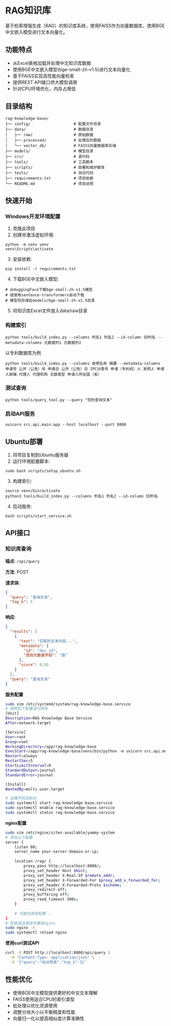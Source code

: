 # RAG知识库

基于检索增强生成（RAG）的知识库系统，使用FAISS作为向量数据库，使用BGE中文嵌入模型进行文本向量化。

## 功能特点

- 从Excel表格加载并处理中文知识库数据
- 使用BGE中文嵌入模型(bge-small-zh-v1.5)进行文本向量化
- 基于FAISS实现高性能向量检索
- 提供REST API接口供大模型调用
- 针对CPU环境优化，内存占用低

## 目录结构

```
rag-knowledge-base/
├── config/                   # 配置文件目录
├── data/                     # 数据目录
│   ├── raw/                  # 原始数据
│   ├── processed/            # 处理后的数据
│   └── vector_db/            # FAISS向量数据库存储
├── models/                   # 模型目录
├── src/                      # 源代码
├── tools/                    # 工具脚本
├── scripts/                  # 部署和维护脚本
├── tests/                    # 测试代码
├── requirements.txt          # 项目依赖
└── README.md                 # 项目说明
```

## 快速开始

### Windows开发环境配置

1. 克隆此项目
2. 创建并激活虚拟环境:
```
python -m venv venv
venv\Scripts\activate
```
3. 安装依赖:
```
pip install -r requirements.txt
```
4. 下载BGE中文嵌入模型:
```
# 从HuggingFace下载bge-small-zh-v1.5模型
# 或使用sentence-transformers自动下载
# 模型将存储在models/bge-small-zh-v1.5目录
```
5. 将知识库Excel文件放入data/raw目录

### 构建索引

```
python tools/build_index.py --columns 列名1 列名2 --id-column ID列名 --metadata-columns 元数据列1 元数据列2
```

以专利数据库为例
```
python tools/build_index.py --columns 发明名称 摘要 --metadata-columns 申请号 公开（公告）号 申请日 公开（公告）日 IPC分类号 申请（专利权）人 发明人 申请人邮编 代理人 代理机构 文献类型 申请人所在国（省）
```

### 测试查询

```
python tools/query_tool.py --query "您的查询文本"
```

### 启动API服务

```
uvicorn src.api.main:app --host localhost --port 8000
```

## Ubuntu部署

1. 将项目复制到Ubuntu服务器
2. 运行环境配置脚本:
```
sudo bash scripts/setup_ubuntu.sh
```
3. 构建索引:
```
source venv/bin/activate
python3 tools/build_index.py --columns 列名1 列名2 --id-column ID列名
```
4. 启动服务:
```
bash scripts/start_service.sh
```

## API接口

### 知识库查询

**端点**: `/api/query`

**方法**: POST

**请求体**:
```json
{
  "query": "查询文本",
  "top_k": 5
}
```

**响应**:
```json
{
  "results": [
    {
      "text": "匹配的文本内容...",
      "metadata": {
        "id": "doc_id",
        "其他元数据字段": "值"
      },
      "score": 0.95
    }
  ],
  "query": "查询文本"
}
```

**服务配置**
```bash
sudo vim /etc/systemd/system/rag-knowledge-base.service
# 按照如下配置进行修改
[Unit]
Description=RAG Knowledge Base Service
After=network.target

[Service]
User=root
Group=root
WorkingDirectory=/app/rag-knowledge-base
ExecStart=/app/rag-knowledge-base/venv/bin/python -m uvicorn src.api.main:app --host localhost --port 8000 --workers 1
Restart=always
RestartSec=5
StartLimitInterval=0
StandardOutput=journal
StandardError=journal

[Install]
WantedBy=multi-user.target

# 设置开机自启动
sudo systemctl start rag-knowledge-base.service
sudo systemctl enable rag-knowledge-base.service
sudo systemctl status rag-knowledge-base.service
```


**nginx配置**
```bash
sudo vim /etc/nginx/sites-available/yummy-system
# 添加以下配置
server {
    listen 80;
    server_name your-server-domain-or-ip;
    
    location /rag/ {
        proxy_pass http://localhost:8000/;
        proxy_set_header Host $host;
        proxy_set_header X-Real-IP $remote_addr;
        proxy_set_header X-Forwarded-For $proxy_add_x_forwarded_for;
        proxy_set_header X-Forwarded-Proto $scheme;
        proxy_redirect off;
        proxy_buffering off;
        proxy_read_timeout 300s;
    }
    
    # 可能的其他配置...
}
# 检查语法错误并重启nginx
sudo nginx -t
sudo systemctl reload nginx
```

**使用curl测试API**
```bash
curl -X POST http://localhost:8000/api/query \
  -H "Content-Type: application/json" \
  -d '{"query":"自动驾驶","top_k":3}'
```


## 性能优化

- 使用BGE中文模型提供更好的中文文本理解
- FAISS使用适合CPU的索引类型
- 批处理以优化资源使用
- 调整分块大小以平衡精度和性能
- 向量归一化以提高相似度计算准确性
